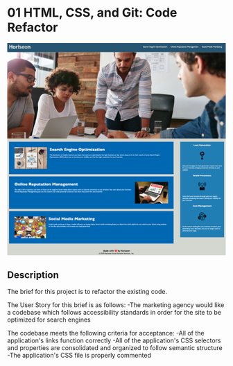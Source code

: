 # 01 HTML, CSS, and Git: Code Refactor

![alt text](assets/images/screenshot.png)


## Description

The brief for this project is to refactor the existing code.

The User Story for this brief is as follows:
    -The marketing agency would like a codebase which follows accessibility standards in order for the site to be optimized for search engines

The codebase meets the following criteria for acceptance:
    -All of the application's links function correctly
    -All of the application's CSS selectors and properties are consolidated and organized to follow semantic structure
    -The application's CSS file is properly commented


